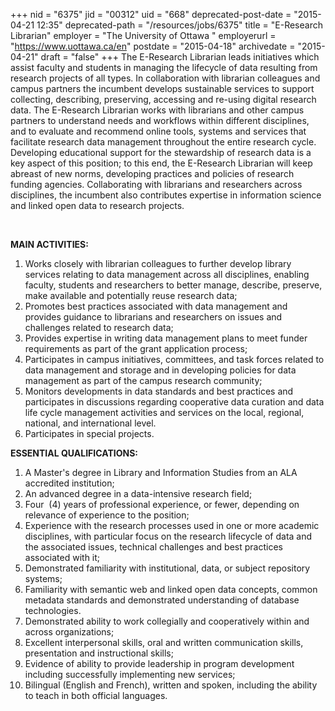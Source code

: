 +++
nid = "6375"
jid = "00312"
uid = "668"
deprecated-post-date = "2015-04-21 12:35"
deprecated-path = "/resources/jobs/6375"
title = "E-Research Librarian"
employer = "The University of Ottawa "
employerurl = "https://www.uottawa.ca/en"
postdate = "2015-04-18"
archivedate = "2015-04-21"
draft = "false"
+++
The E-Research Librarian leads initiatives which assist faculty and
students in managing the lifecycle of data resulting from research
projects of all types. In collaboration with librarian colleagues and
campus partners the incumbent develops sustainable services to support
collecting, describing, preserving, accessing and re-using digital
research data. The E-Research Librarian works with librarians and other
campus partners to understand needs and workflows within different
disciplines, and to evaluate and recommend online tools, systems and
services that facilitate research data management throughout the entire
research cycle.  Developing educational support for the stewardship of
research data is a key aspect of this position; to this end, the
E-Research Librarian will keep abreast of new norms, developing
practices and policies of research funding agencies. Collaborating with
librarians and researchers across disciplines, the incumbent also
contributes expertise in information science and linked open data to
research projects. 

 

**MAIN ACTIVITIES:**

1.  Works closely with librarian colleagues to further develop library
    services relating to data management across all disciplines,
    enabling faculty, students and researchers to better manage,
    describe, preserve, make available and potentially reuse research
    data;
2.  Promotes best practices associated with data management and provides
    guidance to librarians and researchers on issues and challenges
    related to research data;
3.  Provides expertise in writing data management plans to meet funder
    requirements as part of the grant application process;
4.  Participates in campus initiatives, committees, and task forces
    related to data management and storage and in developing policies
    for data management as part of the campus research community;
5.  Monitors developments in data standards and best practices and
    participates in discussions regarding cooperative data curation and
    data life cycle management activities and services on the local,
    regional, national, and international level.
6.  Participates in special projects.
  
**ESSENTIAL QUALIFICATIONS:**

1.  A Master's degree in Library and Information Studies from an ALA
    accredited institution;
2.  An advanced degree in a data-intensive research field;
3.  Four  (4) years of professional experience, or fewer, depending on
    relevance of experience to the position;
4.  Experience with the research processes used in one or more academic
    disciplines, with particular focus on the research lifecycle of data
    and the associated issues, technical challenges and best practices
    associated with it;
5.  Demonstrated familiarity with institutional, data, or subject
    repository systems;
6.  Familiarity with semantic web and linked open data concepts, common
    metadata standards and demonstrated understanding of database
    technologies.
7.  Demonstrated ability to work collegially and cooperatively within
    and across organizations;
8.  Excellent interpersonal skills, oral and written communication
    skills, presentation and instructional skills;
9.  Evidence of ability to provide leadership in program development
    including successfully implementing new services;
10. Bilingual (English and French), written and spoken, including the
    ability to teach in both official languages.
